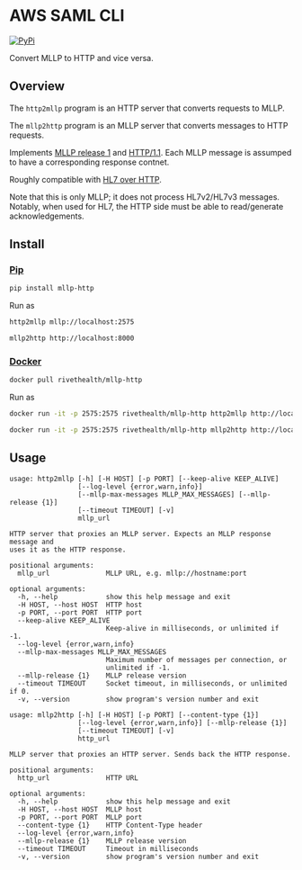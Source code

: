 # AWS SAML CLI

[![PyPi](https://img.shields.io/pypi/v/mllp-http)](https://pypi.org/project/awscli-saml/)

Convert MLLP to HTTP and vice versa.

## Overview

The `http2mllp` program is an HTTP server that converts requests to MLLP.

The `mllp2http` program is an MLLP server that converts messages to HTTP requests.

Implements [MLLP release 1](https://www.hl7.org/documentcenter/public/wg/inm/mllp_transport_specification.PDF) and [HTTP/1.1](https://tools.ietf.org/html/rfc2616).
Each MLLP message is assumped to have a corresponding response contnet.

Roughly compatible with [HL7 over HTTP](https://hapifhir.github.io/hapi-hl7v2/hapi-hl7overhttp/specification.html).

Note that this is only MLLP; it does not process HL7v2/HL7v3 messages. Notably, when used for HL7, the HTTP side must be able to read/generate acknowledgements.

## Install

### [Pip](https://pypi.org/project/awscli-saml/)

```sh
pip install mllp-http
```

Run as

```sh
http2mllp mllp://localhost:2575

mllp2http http://localhost:8000
```

### [Docker](https://hub.docker.com/r/rivethealth/aws-saml)

```sh
docker pull rivethealth/mllp-http
```

Run as

```sh
docker run -it -p 2575:2575 rivethealth/mllp-http http2mllp http://localhost:8000

docker run -it -p 2575:2575 rivethealth/mllp-http mllp2http http://localhost:8000
```

## Usage

```
usage: http2mllp [-h] [-H HOST] [-p PORT] [--keep-alive KEEP_ALIVE]
                 [--log-level {error,warn,info}]
                 [--mllp-max-messages MLLP_MAX_MESSAGES] [--mllp-release {1}]
                 [--timeout TIMEOUT] [-v]
                 mllp_url

HTTP server that proxies an MLLP server. Expects an MLLP response message and
uses it as the HTTP response.

positional arguments:
  mllp_url              MLLP URL, e.g. mllp://hostname:port

optional arguments:
  -h, --help            show this help message and exit
  -H HOST, --host HOST  HTTP host
  -p PORT, --port PORT  HTTP port
  --keep-alive KEEP_ALIVE
                        Keep-alive in milliseconds, or unlimited if -1.
  --log-level {error,warn,info}
  --mllp-max-messages MLLP_MAX_MESSAGES
                        Maximum number of messages per connection, or
                        unlimited if -1.
  --mllp-release {1}    MLLP release version
  --timeout TIMEOUT     Socket timeout, in milliseconds, or unlimited if 0.
  -v, --version         show program's version number and exit
```

```
usage: mllp2http [-h] [-H HOST] [-p PORT] [--content-type {1}]
                 [--log-level {error,warn,info}] [--mllp-release {1}]
                 [--timeout TIMEOUT] [-v]
                 http_url

MLLP server that proxies an HTTP server. Sends back the HTTP response.

positional arguments:
  http_url              HTTP URL

optional arguments:
  -h, --help            show this help message and exit
  -H HOST, --host HOST  MLLP host
  -p PORT, --port PORT  MLLP port
  --content-type {1}    HTTP Content-Type header
  --log-level {error,warn,info}
  --mllp-release {1}    MLLP release version
  --timeout TIMEOUT     Timeout in milliseconds
  -v, --version         show program's version number and exit
```
